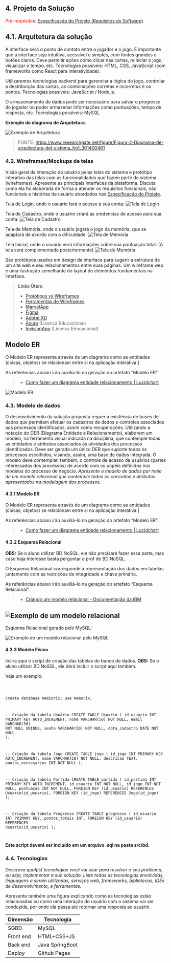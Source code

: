 ## 4. Projeto da Solução

<span style="color:red">Pré-requisitos: <a href="3-Especificação.md"> Especificação do Projeto (Requisitos do Software) </a></span>

## 4.1. Arquitetura da solução

 A interface será o ponto de contato entre o jogador e o jogo. É importante que a interface seja intuitiva, acessível e simples, com fontes grandes e botões claros. Deve permitir ações como clicar nas cartas, reiniciar o jogo, visualizar o tempo, etc.
 Tecnologias possíveis: HTML, CSS, JavaScript (com frameworks como React para interatividade).

 Utilizaremos tecnologias backend para gerenciar a lógica do jogo, controlar a destribuição das cartas, as combinações corretas e incorretas e os pontos.
 Tecnologias possíveis: JavaScript / Node.js.

 O armazenamento de dados pode ser necessário para salvar o progresso do jogador ou poder armazenar informações como pontuações, tempo de resposta, etc.
 Tecnologias possíveis: MySQL
 
 **Exemplo do diagrama de Arquitetura**:
 
 ![Exemplo de Arquitetura](./images/DiagramaSolucaoMemorix.png)
 
 >FONTE: https://www.researchgate.net/figure/Figura-2-Diagrama-de-arquitectura-del-sistema_fig1_361400461 
 

### 4.2. Wireframes/Mockups de telas

Visão geral da interação do usuário pelas telas do sistema e protótipo interativo das telas com as funcionalidades que fazem parte do sistema (wireframes).
Apresente as principais interfaces da plataforma. Discuta como ela foi elaborada de forma a atender os requisitos funcionais, não funcionais e histórias de usuário abordados nas <a href="03-Especificação do Projeto.md"> Especificação do Projeto</a>.

Tela de Login, onde o usuário fará o acesso à sua conta:
![Tela de Login](images/loginScreen.png)



Tela de Cadastro, onde o usuário criará as credencias de acesso para sua conta:
![Tela de Cadastro](images/siginScreen.png)



Tela de Memória, onde o usuário jogará o jogo da memória, que se adaptará de acordo com a dificuldade:
![Tela de Memória](images/memoryScreen.png)




Tela Inicial, onde o usuário verá informações sobre sua pontuação total. (A tela será complementada posteriormente)
![Tela de Memória](images/initialScreen.png)



São protótipos usados em design de interface para sugerir a estrutura de um site web e seu relacionamentos entre suas páginas. Um wireframe web é uma ilustração semelhante do layout de elementos fundamentais na interface.
 
> **Links Úteis**:
> - [Protótipos vs Wireframes](https://www.nngroup.com/videos/prototypes-vs-wireframes-ux-projects/)
> - [Ferramentas de Wireframes](https://rockcontent.com/blog/wireframes/)
> - [MarvelApp](https://marvelapp.com/developers/documentation/tutorials/)
> - [Figma](https://www.figma.com/)
> - [Adobe XD](https://www.adobe.com/br/products/xd.html#scroll)
> - [Axure](https://www.axure.com/edu) (Licença Educacional)
> - [InvisionApp](https://www.invisionapp.com/) (Licença Educacional)


## Modelo ER

O Modelo ER representa através de um diagrama como as entidades (coisas, objetos) se relacionam entre si na aplicação interativa.]

As referências abaixo irão auxiliá-lo na geração do artefato “Modelo ER”.

> - [Como fazer um diagrama entidade relacionamento | Lucidchart](https://www.lucidchart.com/pages/pt/como-fazer-um-diagrama-entidade-relacionamento)

![Modelo ER](images/NovoMER.jpg)


### 4.3. Modelo de dados

O desenvolvimento da solução proposta requer a existência de bases de dados que permitam efetuar os cadastros de dados e controles associados aos processos identificados, assim como recuperações.
Utilizando a notação do DER (Diagrama Entidade e Relacionamento), elaborem um modelo, na ferramenta visual indicada na disciplina, que contemple todas as entidades e atributos associados às atividades dos processos identificados. Deve ser gerado um único DER que suporte todos os processos escolhidos, visando, assim, uma base de dados integrada. O modelo deve contemplar, também, o controle de acesso de usuários (partes interessadas dos processos) de acordo com os papéis definidos nos modelos do processo de negócio.
_Apresente o modelo de dados por meio de um modelo relacional que contemple todos os conceitos e atributos apresentados na modelagem dos processos._

#### 4.3.1 Modelo ER

O Modelo ER representa através de um diagrama como as entidades (coisas, objetos) se relacionam entre si na aplicação interativa.]

As referências abaixo irão auxiliá-lo na geração do artefato “Modelo ER”.

> - [Como fazer um diagrama entidade relacionamento | Lucidchart](https://www.lucidchart.com/pages/pt/como-fazer-um-diagrama-entidade-relacionamento)

#### 4.3.2 Esquema Relacional
**OBS:** Se o aluno utilizar BD NoSQL, ele não precisará fazer essa parte, mas caso haja interesse basta perguntar a prof de BD NoSQL. 

O Esquema Relacional corresponde à representação dos dados em tabelas juntamente com as restrições de integridade e chave primária.
 
As referências abaixo irão auxiliá-lo na geração do artefato “Esquema Relacional”.

> - [Criando um modelo relacional - Documentação da IBM](https://www.ibm.com/docs/pt-br/cognos-analytics/10.2.2?topic=designer-creating-relational-model)

![Exemplo de um modelo relacional](images/NovoER.jpg "Exemplo de Modelo Relacional.")
---
Esquema Relacional gerado pelo MySQL:

![Exemplo de um modelo relacional pelo MySQL](images/ERMySQL.jpg "Exemplo de Modelo Relacional pelo MySQL.")

#### 4.3.3 Modelo Físico

Insira aqui o script de criação das tabelas do banco de dados. 
**OBS:** Se o aluno utilizar BD NoSQL, ele derá incluir o script aqui também. 

Veja um exemplo:

<code>

create database memiorix; 
use memorix; 

 -- Criação da tabela Usuário
CREATE TABLE Usuario (
    id_usuario INT PRIMARY KEY AUTO_INCREMENT,
    nome VARCHAR(50) NOT NULL,
    email VARCHAR(50) NOT NULL UNIQUE,
    senha VARCHAR(50) NOT NULL,
    data_cadastro DATE NOT NULL
);


-- Criação da tabela Jogo
CREATE TABLE jogo (
    id_jogo INT PRIMARY KEY AUTO_INCREMENT,
    nome VARCHAR(50) NOT NULL,
    descricao TEXT,
    pontos_necessarios INT NOT NULL
);

-- Criação da tabela Partida
CREATE TABLE partida (
    id_partida INT PRIMARY KEY AUTO_INCREMENT,
    id_usuario INT NOT NULL,
    id_jogo INT NOT NULL,
    pontuacao INT NOT NULL,
    FOREIGN KEY (id_usuario) REFERENCES Usuario(id_usuario),
    FOREIGN KEY (id_jogo) REFERENCES Jogo(id_jogo)
);

-- Criação da tabela Progresso
CREATE TABLE progresso (
    id_usuario INT PRIMARY KEY,
    pontos_totais INT,
    FOREIGN KEY (id_usuario) REFERENCES Usuario(id_usuario)
);

</code>

**Este script deverá ser incluído em um arquivo .sql na pasta src\bd.**




### 4.4. Tecnologias

_Descreva qual(is) tecnologias você vai usar para resolver o seu problema, ou seja, implementar a sua solução. Liste todas as tecnologias envolvidas, linguagens a serem utilizadas, serviços web, frameworks, bibliotecas, IDEs de desenvolvimento, e ferramentas._

Apresente também uma figura explicando como as tecnologias estão relacionadas ou como uma interação do usuário com o sistema vai ser conduzida, por onde ela passa até retornar uma resposta ao usuário.


| **Dimensão**   | **Tecnologia**  |
| ---            | ---             |
| SGBD           | MySQL           |
| Front end      | HTML+CSS+JS     |
| Back end       | Java SpringBoot |
| Deploy         | Github Pages    |

